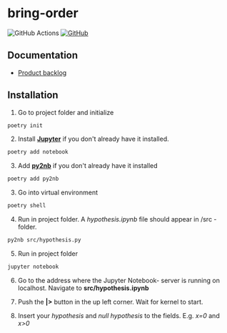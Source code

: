 # bring-order
![GitHub Actions](https://github.com/Order-Team/bring-order/workflows/CI/badge.svg)
[![GitHub](https://img.shields.io/github/license/Order-Team/bring-order)](LICENSE.md)

## Documentation
* [Product backlog](https://docs.google.com/spreadsheets/d/1xqybqVAUIn4vhW-fBfhInQun7nY-uYH79M6l8oCiAzg/edit#gid=0)

## Installation

1. Go to project folder and initialize 

```bash
poetry init
```

2. Install [**Jupyter**](https://jupyter.org/install) if you don't already have it installed.

```bash
poetry add notebook
```

3. Add [**py2nb**](https://github.com/williamjameshandley/py2nb) if you don't already have it installed

```bash
poetry add py2nb
```


3. Go into virtual environment

```bash
poetry shell
```

4. Run in project folder. A *hypothesis.ipynb* file should appear in /src - folder.

```bash
py2nb src/hypothesis.py
```

5. Run in project folder

```bash
jupyter notebook
```

6. Go to the address where the Jupyter Notebook- server is running on localhost. Navigate to **src/hypothesis.ipynb**


7. Push the **|>** button in the up left corner. Wait for kernel to start. 


8. Insert your *hypothesis* and *null hypothesis* to the fields. E.g. *x=0* and *x>0*




